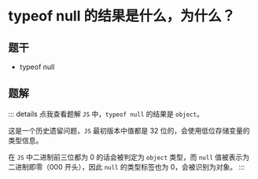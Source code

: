 # typeof null 的结果是什么，为什么？

## 题干

- typeof null


## 题解

::: details 点我查看题解
`JS` 中，`typeof null` 的结果是 `object`。

这是一个历史遗留问题，`JS` 最初版本中值都是 32 位的，会使用低位存储变量的类型信息。

在 `JS` 中二进制前三位都为 0 的话会被判定为 `object` 类型，而 `null` 值被表示为二进制即零（000 开头），因此 `null` 的类型标签也为 0，会被识别为对象。
:::

